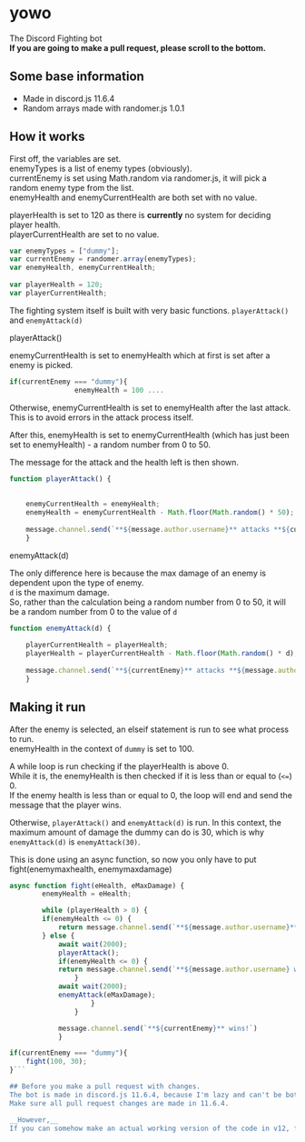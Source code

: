 # yowo
The Discord Fighting bot <br>
**If you are going to make a pull request, please scroll to the bottom.**

## Some base information
- Made in discord.js 11.6.4
- Random arrays made with randomer.js 1.0.1

## How it works
First off, the variables are set. <br>
enemyTypes is a list of enemy types (obviously). <br>
currentEnemy is set using Math.random via randomer.js, it will pick a random enemy type from the list. <br>
enemyHealth and enemyCurrentHealth are both set with no value. <br>

playerHealth is set to 120 as there is __currently__ no system for deciding player health. <br>
playerCurrentHealth are set to no value.

```js
var enemyTypes = ["dummy"];
var currentEnemy = randomer.array(enemyTypes);
var enemyHealth, enemyCurrentHealth;
            
var playerHealth = 120;
var playerCurrentHealth;
```


The fighting system itself is built with very basic functions.
`playerAttack()` and `enemyAttack(d)`

playerAttack()

enemyCurrentHealth is set to enemyHealth which at first is set after a enemy is picked.

```js
if(currentEnemy === "dummy"){
                enemyHealth = 100 ....
```

Otherwise, enemyCurrentHealth is set to enemyHealth after the last attack. <br>
This is to avoid errors in the attack process itself.

After this, enemyHealth is set to enemyCurrentHealth (which has just been set to enemyHealth) - a random number from 0 to 50.

The message for the attack and the health left is then shown.


```js
function playerAttack() {
            
                
    enemyCurrentHealth = enemyHealth;
    enemyHealth = enemyCurrentHealth - Math.floor(Math.random() * 50);
                
    message.channel.send(`**${message.author.username}** attacks **${currentEnemy}**!\n${currentEnemy}\'s health is now ${enemyHealth}`);
    }
```

enemyAttack(d)

The only difference here is because the max damage of an enemy is dependent upon the type of enemy. <br>
`d` is the maximum damage. <br>
So, rather than the calculation being a random number from 0 to 50, it will be a random number from 0 to the value of `d`

```js
function enemyAttack(d) {
                
    playerCurrentHealth = playerHealth;
    playerHealth = playerCurrentHealth - Math.floor(Math.random() * d);
                
    message.channel.send(`**${currentEnemy}** attacks **${message.author.username}**!\n${message.author.username}\'s health is now ${playerHealth}`);
    }
```

## Making it run

After the enemy is selected, an elseif statement is run to see what process to run. <br>
enemyHealth in the context of `dummy` is set to 100.

A while loop is run checking if the playerHealth is above 0. <br>
While it is, the enemyHealth is then checked if it is less than or equal to (`<=`) 0. <br>
If the enemy health is less than or equal to 0, the loop will end and send the message that the player wins. <br>

Otherwise, `playerAttack()` and `enemyAttack(d)` is run.
In this context, the maximum amount of damage the dummy can do is 30, which is why `enemyAttack(d)` is `enemyAttack(30)`. <br>

This is done using an async function, so now you only have to put fight(enemymaxhealth, enemymaxdamage)<br>

```js
async function fight(eHealth, eMaxDamage) {
        enemyHealth = eHealth;

        while (playerHealth > 0) {
        if(enemyHealth <= 0) {
            return message.channel.send(`**${message.author.username}** wins!`);
        } else {
            await wait(2000);
            playerAttack();
            if(enemyHealth <= 0) {
            return message.channel.send(`**${message.author.username} wins!**`);
                }
            await wait(2000);
            enemyAttack(eMaxDamage);
                    }
                }

            message.channel.send(`**${currentEnemy}** wins!`)
            }
```

```js
if(currentEnemy === "dummy"){
    fight(100, 30);
}```

## Before you make a pull request with changes.
The bot is made in discord.js 11.6.4, because I'm lazy and can't be bothered learning v12. <br>
Make sure all pull request changes are made in 11.6.4.

__However,__
If you can somehow make an actual working version of the code in v12, feel free to make a pull request with it.